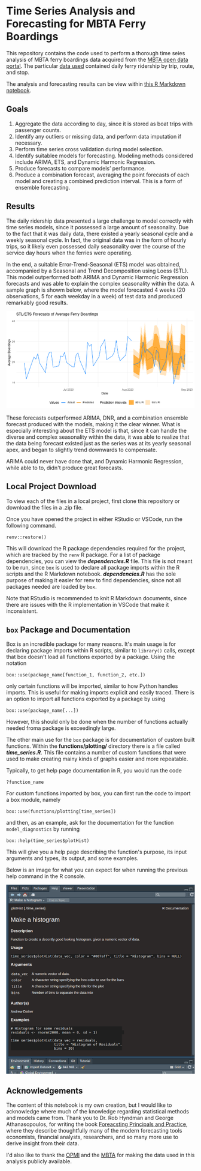 # Time Series Analysis and Forecasting for MBTA Ferry Boardings

This repository contains the code used to perform a thorough time seies analysis of MBTA ferry boardings data acquired from the 
[MBTA open data portal](https://mbta-massdot.opendata.arcgis.com/). The particular [data used](https://mbta-massdot.opendata.arcgis.com/datasets/MassDOT::mbta-ferry-daily-ridership-by-trip-route-and-stop/about) 
contained daily ferry ridership by trip, route, and stop. 

The analysis and forecasting results can be view within [this R Markdown notebook](https://andrewdisher.github.io/mbta-time-series-analysis/). 

## Goals

1. Aggregate the data according to day, since it is stored as boat trips with passenger counts.
2. Identify any outliers or missing data, and perform data imputation if necessary.
3. Perform time series cross validation during model selection.
4. Identify suitablee models for forecasting. Modeling methods considered include ARIMA, ETS, and Dynamic Harmonic Regression.
5. Produce forecasts to compare models’ performance.
6. Produce a combination forecast, averaging the point forecasts of each model and creating a combined prediction interval. This is a form of ensemble forecasting.

## Results

The daily ridership data presented a large challenge to model correctly with time series models, since it possessed a large amount
of seasonality. Due to the fact that it was daily data, there existed a yearly seasonal cycle and a weekly seasonal cycle. In fact, the 
original data was in the form of hourly trips, so it likely even possessed daily seasonality over the course of the service day hours 
when the ferries were operating. 

In the end, a suitable Error-Trend-Seasonal (ETS) model was obtained, accompanied by a Seasonal and Trend Decomposition using Loess (STL). This model 
outperformed both ARIMA and Dynamic Harmonic Regression forecasts and was able to explain the complex seasonality within the data. A sample graph is showm
below, where the model forecasted 4 weeks (20 observations, 5 for each weekday in a week) of test data and produced remarkably good results. 

![Image for ETS Foreacsts](images/ETS_forecasts.png)

These forecasts outperformed ARIMA, DNR, and a combination ensemble forecast produced with the models, making it the clear winner. What is especially interesting about the ETS
model is that, since it can handle the diverse and complex seasonality within the data, it was able to realize that the data being forecast existed just as the series
was at its yearly seasonal apex, and began to slightly trend downwards to compensate. 

ARIMA could never have done that, and Dynamic Harmonic Regression, while able to to, didn't produce great forecasts. 

## Local Project Download

To view each of the files in a local project, first clone this repository or download the files in a .zip file. 

Once you have opened the project in either RStudio or VSCode, run the following command. 

```
renv::restore()
```

This will download the R package dependencies required for the project, which are tracked by the `renv` R package. For a list of package dependencies, you can view the 
***dependencies.R*** file. This file is not meant to be run, since `box` is used to declare all package imports within the R scripts and the R Markdown notebook. 
***dependencies.R*** has the sole purpose of making it easier for renv to find dependencies, since not all packages needed are loaded by `box`.

Note that RStudio is recommended to knit R Markdown documents, since there are issues with the R implementation in VSCode that make it inconsistent. 

## `box` Package and Documentation

Box is an incredible package for many reasons. It's main usage is for declaring package imports within R scripts, similar to `library()` calls, except that 
box doesn't load all functions exported by a package. Using the notation

```
box::use(package_name[function_1, function_2, etc.])
```

only certain functions will be imported, similar to how Python handles imports. This is useful for making imports explicit and easily 
traced. There is an option to import all functions exported by a package by using 

```
box::use(package_name[...])
```

However, this should only be done when the number of functions actually needed froma  package is exceedingly large.

The other main use for the `box` package is for documentation of custom built functions. Within the **functions/plotting/** directory
there is a file called ***time_series.R***. This file contains a number of custom functions that were used to make creating 
mainy kinds of graphs easier and more repeatable. 

Typically, to get help page documentation in R, you would run the code

```
?function_name
```

For custom functions imported by box, you can first run the code to import a box module, namely

```
box::use(functions/plotting[time_series])
```

and then, as an example, ask for the documentation for the function `model_diagnostics` by running

```
box::help(time_series$plotHist)
```

This will give you a help page describing the function's purpose, its input arguments and types, its output, and some examples. 

Below is an image for what you can expect for when running the previous help command in the R console.

![example help documentation](images/documentation_ex.png)

## Acknowledgements

The content of this notebook is my own creation, but I would like to acknowledge where much of the knowledge regarding statistical methods
and models came from. Thank you to Dr. Rob Hyndman and George Athanasopoulos, for writing the book [Foreacsting Principals and Practice](https://otexts.com/fpp3/index.html),
where they describe thoughtfully many of the modern forecasting tools economists, financial analysts, researchers, and so many more use 
to derive insight from their data. 

I'd also like to thank the [OPMI](https://www.massdottracker.com/wp/about/what-is-opmi-2/) and the
[MBTA](https://www.mbta.com/) for making the data used in this analysis publicly available. 


